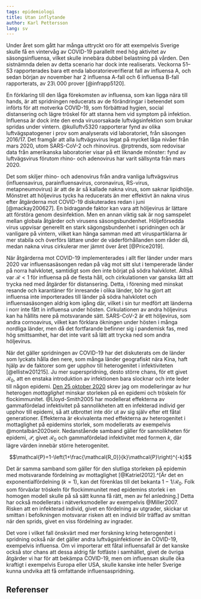 ```yaml
---
tags: epidemiologi
title: Utan inflytande
author: Karl Pettersson
lang: sv
---
```


Under året som gått har många uttryckt oro för att exempelvis Sverige
skulle få en vintervåg av COVID-19 parallellt med hög aktivitet av
säsongsinfluensa, vilket skulle innebära dubbel belastning på vården.
Den sistnämnda delen av detta scenario har dock inte realiserats.
Veckorna 51–53 rapporterades bara ett enda laboratorieverifierat fall
av influensa A, och sedan början av november har 2 influensa A-fall och
6 influensa B-fall rapporterats, av 23\ 000 prover [@infrapp5120].

En förklaring till den låga förekomsten av influensa, som kan ligga
nära till hands, är att spridningen reducerats av de förändringar i
beteendet som införts för att motverka COVID-19, som förbättrad
hygien, social distansering och lägre tröskel för att stanna hem vid
symptom på infektion. Influensa är dock inte den enda virusorsakade
luftvägsinfektion som brukar spridas under vintern. @kulluftv5320
rapporterar fynd av olika luftvägspatogener i prov som analyserats vid
laboratoriet, från säsongen 2016/17. Det framgår att alla
luftvägsvirus legat på mycket låga nivåer från mars 2020, utom
SARS-CoV-2 och rhinovirus. @rptrends, som redovisar data från
amerikanska laboratorier visar på ett liknande mönster: fynd av
luftvägsvirus förutom rhino- och adenovirus har varit sällsynta
från mars 2020.

Det som skiljer rhino- och adenovirus från andra vanliga luftvägsvirus
(influensavirus, parainfluensavirus, coronavirus, RS-virus,
metapneumovirus) är att de är så kallade nakna virus, som saknar
lipidhölje. Mönstret att höljevirus tycks ha reducerats än mer
effektivt än nakna virus efter åtgärderna mot COVID-19 diskuterades
redan i juni [@mackay200627]. En bidragande faktor kan vara att
höljevirus är lättare att förstöra genom desinfektion. Men en annan
viktig sak är nog samspelet mellan globala åtgärder och virusens
säsongsbundenhet. Höljeförsedda virus uppvisar generellt en stark
sägongsbundenhet i spridningen och är vanligare på vintern, vilket kan
hänga samman med att viruspartiklarna är mer stabila och överförs
lättare under de väderförhållanden som råder då, medan nakna virus
cirkulerar mer jämnt över året [@Price2019].

När åtgärderna mot COVID-19 implementerades i allt fler länder under
mars 2020 var influensasäsongen redan på väg mot sitt slut i
tempererade länder på norra halvklotet, samtidigt som den inte börjat
på södra halvklotet. Alltså var $\mathcal{R}<1$ för influensa på de
flesta håll, och cirkulationen var ganska lätt att trycka ned med
åtgärder för distansering. Detta, i förening med minskat resande
och karantäner för inresande i olika länder, bör ha gjort att influensa
inte importerades till länder på södra halvklotet och
influensasäsongen aldrig kom igång där, vilket i sin tur medfört att
länderna i norr inte fått in influensa under hösten. Cirkulationen
av andra höljevirus kan ha hållits nere på motsvarande sätt.
SARS-CoV-2 är ett höljevirus, som andra cornoavirus, vilket kan
förklara ökningen under hösten i många nordliga länder, men då det
fortfarande befinner sig i pandemisk fas, med hög smittsamhet, har
det inte varit så lätt att trycka ned som andra höljevirus.

När det gäller spridningen av COVID-19 har det diskuterats om de
länder som lyckats hålla den nere, som många länder geografiskt nära
Kina, haft hjälp av de faktorer som ger upphov till heterogenitet i
infektiviteten [@ellistw201215]. Ju mer superspridning, desto större
chans, för ett givet $\mathcal{R_0}$, att en enstaka introduktion av
infektionen bara slocknar och inte leder till någon epidemi. [Den 25
oktober 2020](2020-10-25-kontakt.html) skrev jag om modelleringar av
hur heterogen *mottaglighet* minskar storleken på en epidemi och
tröskeln för flockimmunitet. @Lloyd-Smith2005 har modellerat
effekterna av gammafördelad infektivitet på sannolikheten att en
infekterad individ ger upphov till epidemi, så att utbrottet inte dör
ut av sig själv efter ett fåtal generationer. Effekterna är
ekvivalenta med effekterna av heterogenitet i mottaglighet på
epidemins storlek, som modellerats av exempelvis @montalbán2020seir.
Nedanstående samband gäller för sannolikheten för epidemi,
$\mathcal{P}$, givet $\mathcal{R_0}$ och gammafördelad infektivitet
med formen $k$, där lägre värden innebär större heterogenitet.

$$\mathcal{P}=1-\left(1+\frac{\mathcal{R_0}}{k}\mathcal{P}\right)^{-k}$$

Det är samma samband som gäller för den slutliga storleken på epidemin
med motsvarande fördelning av mottaglighet [@Katriel2012].^[Är det en
exponentialfördelning ($k=1$), kan det förenklas till det bekanta
$1-1/\mathcal{R_0}$. Folk som förväxlar tröskeln för flockimmunitet
med epidemins storlek i en homogen modell skulle på så sätt kunna få
rätt, men av fel anledning.] Detta har också modellerats i
nätverksmodeller av exempelvis @Miller2007. Risken att en infekterad
individ, givet en fördelning av utgrader, skickar ut smittan i
befolkningen motsvarar risken att en individ blir träffad av smittan
när den sprids, givet en viss fördelning av ingrader.

Det vore i vilket fall önskvärt med mer forskning kring heterogenitet
i spridning också när det gäller andra luftvägsinfektioner än
COVID-19, exempelvis influensa. Om vi importerar ett fåtal
influensafall är det kanske också stor chans att dessa aldrig får
fotfäste i samhället, givet de övriga åtgärder vi har för att bekämpa
COVID-19, men om influensan skulle öka kraftigt i exempelvis Europa
eller USA, skulle kanske inte heller Sverige kunna undvika att få
omfattande influensaspridning.

## Referenser
